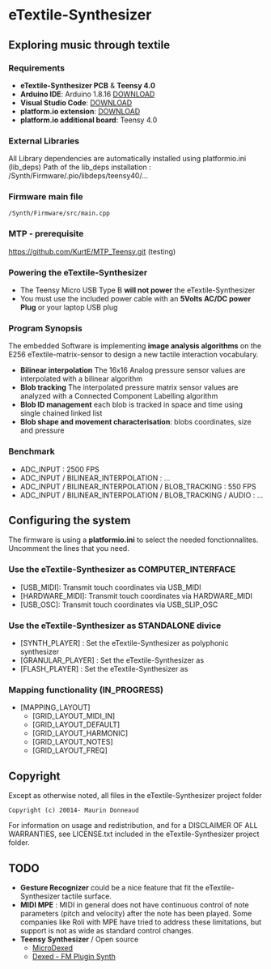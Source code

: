 # eTextile-Synthesizer
## Exploring music through textile

### Requirements
- **eTextile-Synthesizer PCB** & **Teensy 4.0**
- **Arduino IDE**: Arduino 1.8.16 [DOWNLOAD](https://www.arduino.cc/en/Main/Software)
- **Visual Studio Code**: [DOWNLOAD](https://visualstudio.microsoft.com/fr/)
- **platform.io extension**: [DOWNLOAD](https://platform.io/)
- **platform.io additional board**: Teensy 4.0

### External Libraries
All Library dependencies are automatically installed using platformio.ini (lib_deps)
Path of the lib_deps installation :
    /Synth/Firmware/.pio/libdeps/teensy40/...

### Firmware main file
    /Synth/Firmware/src/main.cpp
 
### MTP - prerequisite
  https://github.com/KurtE/MTP_Teensy.git (testing)

### Powering the eTextile-Synthesizer
- The Teensy Micro USB Type B **will not power** the eTextile-Synthesizer
- You must use the included power cable with an **5Volts AC/DC power Plug** or your laptop USB plug

### Program Synopsis
The embedded Software is implementing **image analysis algorithms** on the E256 eTextile-matrix-sensor to design a new tactile interaction vocabulary.
- **Bilinear interpolation** The 16x16 Analog pressure sensor values are interpolated with a bilinear algorithm
- **Blob tracking** The interpolated pressure matrix sensor values are analyzed with a Connected Component Labelling algorithm
- **Blob ID management** each blob is tracked in space and time using single chained linked list
- **Blob shape and movement characterisation**: blobs coordinates, size and pressure

### Benchmark
  - ADC_INPUT : 2500 FPS
  - ADC_INPUT / BILINEAR_INTERPOLATION : ...
  - ADC_INPUT / BILINEAR_INTERPOLATION / BLOB_TRACKING : 550 FPS
  - ADC_INPUT / BILINEAR_INTERPOLATION / BLOB_TRACKING / AUDIO : ...

## Configuring the system
The firmware is using a **platformio.ini** to select the needed fonctionnalites. Uncomment the lines that you need.

### Use the eTextile-Synthesizer as COMPUTER_INTERFACE
- [USB_MIDI]: Transmit touch coordinates via USB_MIDI
- [HARDWARE_MIDI]: Transmit touch coordinates via HARDWARE_MIDI
- [USB_OSC]: Transmit touch coordinates via USB_SLIP_OSC

### Use the eTextile-Synthesizer as STANDALONE divice
- [SYNTH_PLAYER] : Set the eTextile-Synthesizer as polyphonic synthesizer
- [GRANULAR_PLAYER] : Set the eTextile-Synthesizer as 
- [FLASH_PLAYER] : Set the eTextile-Synthesizer as 

### Mapping functionality (IN_PROGRESS)
- [MAPPING_LAYOUT]
  - [GRID_LAYOUT_MIDI_IN]
  - [GRID_LAYOUT_DEFAULT]
  - [GRID_LAYOUT_HARMONIC]
  - [GRID_LAYOUT_NOTES]
  - [GRID_LAYOUT_FREQ]

## Copyright
Except as otherwise noted, all files in the eTextile-Synthesizer project folder

    Copyright (c) 20014- Maurin Donneaud

For information on usage and redistribution, and for a DISCLAIMER OF ALL
WARRANTIES, see LICENSE.txt included in the eTextile-Synthesizer project folder.

## TODO
- **Gesture Recognizer** could be a nice feature that fit the eTextile-Synthesizer tactile surface.
- **MIDI MPE** : MIDI in general does not have continuous control of note parameters (pitch and velocity) after the note has been played. Some companies like Roli with MPE have tried to address these limitations, but support is not as wide as standard control changes.
- **Teensy Synthesizer** / Open source
    - [MicroDexed](https://www.parasitstudio.de/)
    - [Dexed - FM Plugin Synth](https://github.com/asb2m10/dexed)